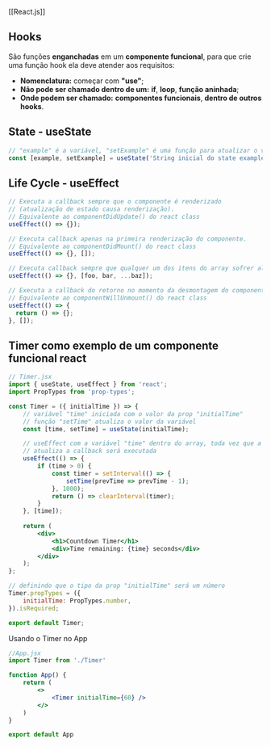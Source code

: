 [[React.js]]
## Hooks
São funções **enganchadas** em um **componente funcional**, para que crie uma função hook ela deve atender aos requisitos:
- **Nomenclatura:** começar com **"use"**;
- **Não pode ser chamado dentro de um:** **if**, **loop**, **função aninhada**;
- **Onde podem ser chamado:** **componentes funcionais**, **dentro de outros hooks**.
## State - useState
```jsx
// "example" é a variável, "setExample" é uma função para atualizar o valor da variável, ambos são providos pelo hook useState
const [example, setExample] = useState('String inicial do state example');
```
## Life Cycle - useEffect
```jsx
// Executa a callback sempre que o componente é renderizado
// (atualização de estado causa renderização).
// Equivalente ao componentDidUpdate() do react class
useEffect(() => {});

// Executa callback apenas na primeira renderização do componente.
// Equivalente ao componentDidMount() do react class
useEffect(() => {}, []); 

// Executa callback sempre que qualquer um dos itens do array sofrer alteração.
useEffect(() => {}, [foo, bar, ...baz]);

// Executa a callback do retorno no momento da desmontagem do componente
// Equivalente ao componentWillUnmount() do react class
useEffect(() => {
  return () => {};
}, []); 
```
## Timer como exemplo de um componente funcional react
```jsx
// Timer.jsx
import { useState, useEffect } from 'react';
import PropTypes from 'prop-types';

const Timer = ({ initialTime }) => {
	// variável "time" iniciada com o valor da prop "initialTime"
	// função "setTime" atualiza o valor da variável
	const [time, setTime] = useState(initialTime);

	// useEffect com a variável "time" dentro do array, toda vez que a variável
	// atualiza a callback será executada
	useEffect(() => {
		if (time > 0) {
			const timer = setInterval(() => {
				setTime(prevTime => prevTime - 1);
			}, 1000);
			return () => clearInterval(timer);
		}
	}, [time]);
	
	return (
		<div>
			<h1>Countdown Timer</h1>
			<div>Time remaining: {time} seconds</div>
		</div>
	);
};

// definindo que o tipo da prop "initialTime" será um número
Timer.propTypes = ({
	initialTime: PropTypes.number,
}).isRequired;

export default Timer;
```
Usando o Timer no App
```jsx
//App.jsx
import Timer from './Timer'

function App() {
	return (
		<>
			<Timer initialTime={60} />
		</>
	)
}

export default App
```


